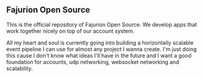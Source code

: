 ## Fajurion Open Source
This is the official repository of Fajurion Open Source. We develop apps that work together nicely on top of our account system.

All my heart and soul is currently going into building a horizontally scalable event pipeline I can use for almost any project I wanna create. I'm just doing this cause I don't know what ideas I'll have in the future and I want a good foundation for accounts, udp networking, websocket networking and scalability.

<!--

**Here are some ideas to get you started:**

🙋‍♀️ A short introduction - what is your organization all about?
🌈 Contribution guidelines - how can the community get involved?
👩‍💻 Useful resources - where can the community find your docs? Is there anything else the community should know?
🍿 Fun facts - what does your team eat for breakfast?
🧙 Remember, you can do mighty things with the power of [Markdown](https://docs.github.com/github/writing-on-github/getting-started-with-writing-and-formatting-on-github/basic-writing-and-formatting-syntax)
-->
